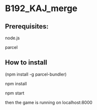 # B192_KAJ_merge

## Prerequisites:
node.js

parcel

## How to install
(npm install -g parcel-bundler)

npm install

npm start

then the game is running on localhost:8000
